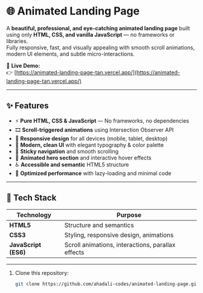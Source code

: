 # 🌐 Animated Landing Page

A **beautiful, professional, and eye-catching animated landing page** built using only **HTML, CSS, and vanilla JavaScript** — no frameworks or libraries.  
Fully responsive, fast, and visually appealing with smooth scroll animations, modern UI elements, and subtle micro-interactions.

🎯 **Live Demo:**  
👉 [https://animated-landing-page-tan.vercel.app/](https://animated-landing-page-tan.vercel.app/)

---

## ✨ Features

- ⚡ **Pure HTML, CSS & JavaScript** — No frameworks, no dependencies  
- 🎞️ **Scroll-triggered animations** using Intersection Observer API  
- 📱 **Responsive design** for all devices (mobile, tablet, desktop)  
- 🎨 **Modern, clean UI** with elegant typography & color palette  
- 🧭 **Sticky navigation** and smooth scrolling  
- 🌈 **Animated hero section** and interactive hover effects  
- ♿ **Accessible and semantic** HTML5 structure  
- 💨 **Optimized performance** with lazy-loading and minimal code  

---

## 🧰 Tech Stack

| Technology | Purpose |
|-------------|----------|
| **HTML5** | Structure and semantics |
| **CSS3** | Styling, responsive design, animations |
| **JavaScript (ES6)** | Scroll animations, interactions, parallax effects |

---

1. Clone this repository:
   ```bash
   git clone https://github.com/ahadali-codes/animated-landing-page.git
